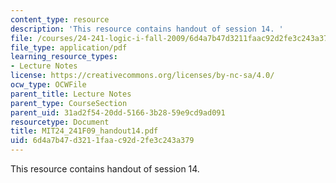 ```yaml
---
content_type: resource
description: 'This resource contains handout of session 14. '
file: /courses/24-241-logic-i-fall-2009/6d4a7b47d3211faac92d2fe3c243a379_MIT24_241F09_handout14.pdf
file_type: application/pdf
learning_resource_types:
- Lecture Notes
license: https://creativecommons.org/licenses/by-nc-sa/4.0/
ocw_type: OCWFile
parent_title: Lecture Notes
parent_type: CourseSection
parent_uid: 31ad2f54-20dd-5166-3b28-59e9cd9ad091
resourcetype: Document
title: MIT24_241F09_handout14.pdf
uid: 6d4a7b47-d321-1faa-c92d-2fe3c243a379
---
```

This resource contains handout of session 14. 